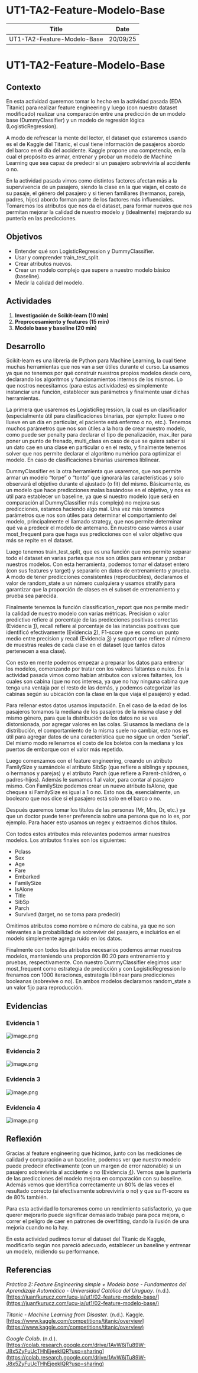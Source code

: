 # UT1-TA2-Feature-Modelo-Base

| Title | Date |
| --- | --- |
| UT1-TA2-Feature-Modelo-Base | 20/09/25 |

# UT1-TA2-Feature-Modelo-Base

## **Contexto**

En esta actividad queremos tomar lo hecho en la actividad pasada (EDA Titanic) para realizar feature engineering y luego (con nuestro dataset modificado) realizar una comparación entre una predicción de un modelo base (DummyClassifier) y un modelo de regresión lógica (LogisticRegression).

A modo de refrescar la mente del lector, el dataset que estaremos usando es el de Kaggle del Titanic, el cual tiene información de pasajeros abordo del barco en el día del accidente. Kaggle propone una competencia, en la cual el propósito es armar, entrenar y probar un modelo de Machine Learning que sea capaz de predecir si un pasajero sobreviviría al accidente o no. 

En la actividad pasada vimos como distintos factores afectan más a la supervivencia de un pasajero, siendo la clase en la que viajan, el costo de su pasaje, el género del pasajero y si tienen familiares (hermanos, pareja, padres, hijos) abordo forman parte de los factores más influenciales. Tomaremos los atributos que nos da el dataset, para formar nuevos que nos permitan mejorar la calidad de nuestro modelo y (idealmente) mejorando su puntería en las predicciones.

## **Objetivos**

- Entender qué son LogisticRegression y DummyClassifier.
- Usar y comprender train_test_split.
- Crear atributos nuevos.
- Crear un modelo complejo que supere a nuestro modelo básico (baseline).
- Medir la calidad del modelo.

## **Actividades**

1. **Investigación de Scikit-learn (10 min)**
2. **Preprocesamiento y features (15 min)**
3. **Modelo base y baseline (20 min)**

## **Desarrollo**

Scikit-learn es una librería de Python para Machine Learning, la cual tiene muchas herramientas que nos van a ser útiles durante el curso. La usamos ya que no tenemos por qué construir nuestros propios modelos desde cero, declarando los algoritmos y funcionamientos internos de los mismos. Lo que nostros necesitamos (para estas actividades) es simplemente instanciar una función, establecer sus parámetros y finalmente usar dichas herramientas.

La primera que usaremos es LogisticRegression, la cual es un clasificador (especialmente útil para clasificaciones binarias, por ejemplo: llueve o no llueve en un día en particular, el paciente está enfermo o no, etc.). Tenemos muchos parámetros que nos son útiles a la hora de crear nuestro modelo, como puede ser penalty para declarar el tipo de penalización, max_iter para poner un punto de frenado, multi_class en caso de que se quiera saber si un dato cae en una clase en particular o en el resto, y finalmente tenemos solver que nos permite declarar el algoritmo numérico para optimizar el modelo. En caso de clasificaciones binarias usaremos liblinear.

DummyClassifier es la otra herramienta que usaremos, que nos permite armar un modelo “torpe” o “tonto” que ignorará las características y solo observará el objetivo durante el ajustado (o fit) del mismo. Básicamente, es un modelo que hace predicciones malas basándose en el objetivo, y nos es útil para establecer un baseline, ya que si nuestro modelo (que será en comparación al DummyClassifier más complejo) no mejora sus predicciones, estamos haciendo algo mal. Una vez más tenemos parámetros que nos son útiles para determinar el comportamiento del modelo, principalmente el llamado strategy, que nos permite determinar qué va a predecir el modelo de antemano. En nuestro caso vamos a usar most_frequent para que haga sus predicciones con el valor objetivo que más se repite en el dataset.

Luego tenemos train_test_split, que es una función que nos permite separar todo el dataset en varias partes que nos son útiles para entrenar y probar nuestros modelos. Con esta herramienta, podemos tomar el dataset entero (con sus features y target) y separarlo en datos de entrenamiento y prueba. A modo de tener predicciones consistentes (reproducibles), declaramos el valor de random_state a un número cualquiera y usamos stratify para garantizar que la proporción de clases en el subset de entrenamiento y prueba sea parecida.

Finalmente tenemos la función classification_report que nos permite medir la calidad de nuestro modelo con varias métricas. Precision o valor predictivo refiere al porcentaje de las predicciones positivas correctas (Evidencia [1](#evidencia-1)), recall refiere al porcentaje de las instancias positivas que identificó efectivamente (Evidencia [2](#evidencia-2)), F1-score que es como un punto medio entre precision y recall (Evidencia [3](#evidencia-3)) y support que refiere al número de muestras reales de cada clase en el dataset (que tantos datos pertenecen a esa clase).

Con esto en mente podemos empezar a preparar los datos para entrenar los modelos, comenzando por tratar con los valores faltantes o nulos. En la actividad pasada vimos como habían atributos con valores faltantes, los cuales son cabina (que no nos interesa, ya que no hay ninguna cabina que tenga una ventaja por el resto de las demás, y podemos categorizar las cabinas según su ubicación con la clase en la que viaja el pasajero) y edad.

Para rellenar estos datos usamos imputación. En el caso de la edad de los pasajeros tomamos la mediana de los pasajeros de la misma clase y del mismo género, para que la distribución de los datos no se vea distorsionada, por agregar valores en las colas. Si usamos la mediana de la distribución, el comportamiento de la misma suele no cambiar, esto nos es útil para agregar datos de una característica que no sigue un orden “serial”. Del mismo modo rellenamos el costo de los boletos con la mediana y los puertos de embarque con el valor más repetido.

Luego comenzamos con el feature engineering, creando un atributo FamilySize y sumándole el atributo SibSp (que refiere a siblings y spouses, o hermanos y parejas) y el atributo Parch (que refiere a Parent-children, o padres-hijos). Además le sumamos 1 al valor, para contar al pasajero mismo. Con FamilySize podemos crear un nuevo atributo IsAlone, que chequea si FamilySize es igual a 1 o no. Esto nos da, esencialmente, un booleano que nos dice si el pasajero está solo en el barco o no.

Después queremos tomar los títulos de las personas (Mr, Mrs, Dr, etc.) ya que un doctor puede tener preferencia sobre una persona que no lo es, por ejemplo. Para hacer esto usamos un regex y extraemos dichos títulos.

Con todos estos atributos más relevantes podemos armar nuestros modelos. Los atributos finales son los siguientes:

- Pclass
- Sex
- Age
- Fare
- Embarked
- FamilySize
- IsAlone
- Title
- SibSp
- Parch
- Survived (target, no se toma para predecir)

Omitimos atributos como nombre o número de cabina, ya que no son relevantes a la probabilidad de sobrevivir del pasajero, e incluirlos en el modelo simplemente agrega ruido en los datos.

Finalmente con todos los atributos necesarios podemos armar nuestros modelos, manteniendo una proporción 80:20 para entrenamiento y pruebas, respectivamente. Con nuestro DummyClassifier elegimos usar most_frequent como estrategia de predicción y con LogisticRegression lo frenamos con 1000 iteraciones, estrategia liblinear para predicciones booleanas (sobrevive o no). En ambos modelos declaramos random_state a un valor fijo para reproducción.

## **Evidencias**

### Evidencia 1

![image.png](../assets/ut1_ta2/image.png)

### Evidencia 2

![image.png](../assets/ut1_ta2/image_1.png)

### Evidencia 3

![image.png](../assets/ut1_ta2/image_2.png)

### Evidencia 4

![image.png](../assets/ut1_ta2/image_3.png)

## **Reflexión**

Gracias al feature engineering que hicimos, junto con las mediciones de calidad y comparación a un baseline, podemos ver que nuestro modelo puede predecir efectivamente (con un margen de error razonable) si un pasajero sobreviviría al accidente o no (Evidencia [4](#evidencia-4)). Vemos que la puntería de las predicciones del modelo mejora en comparación con su baseline. Además vemos que identifica correctamente un 80% de las veces el resultado correcto (si efectivamente sobreviviría o no) y que su f1-score es de 80% también. 

Para esta actividad lo tomaremos como un rendimiento satisfactorio, ya que querer mejorarlo puede significar demasiado trabajo para poca mejora, o correr el peligro de caer en patrones de overfitting, dando la ilusión de una mejoría cuando no la hay.

En esta actividad pudimos tomar el dataset del Titanic de Kaggle, modificarlo según nos pareció adecuado, establecer un baseline y entrenar un modelo, midiendo su performance.

## **Referencias**

*Práctica 2: Feature Engineering simple + Modelo base - Fundamentos del Aprendizaje Automático - Universidad Católica del Uruguay*. (n.d.). [https://juanfkurucz.com/ucu-ia/ut1/02-feature-modelo-base/](https://juanfkurucz.com/ucu-ia/ut1/02-feature-modelo-base/)

*Titanic - Machine Learning from Disaster*. (n.d.). Kaggle. [https://www.kaggle.com/competitions/titanic/overview](https://www.kaggle.com/competitions/titanic/overview)

*Google Colab*. (n.d.). [https://colab.research.google.com/drive/1AvW6jTu89W-J8x5ZyFuUcTHhEjeekIQR?usp=sharing](https://colab.research.google.com/drive/1AvW6jTu89W-J8x5ZyFuUcTHhEjeekIQR?usp=sharing)